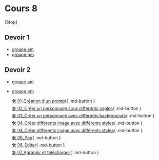 # Cours 8


[Stop]
## Devoir 1
* [groupe am](https://forms.office.com/Pages/ResponsePage.aspx?id=x5Wp_94QyE6V2yjtBXZFXdLFAGnr8T1OlA16PpceeFJUMEZYREJBS1dVR0tBWFRISFJVNEg0OVlBOS4u
)  <br>  
* [groupe pm](https://forms.office.com/Pages/ResponsePage.aspx?id=x5Wp_94QyE6V2yjtBXZFXdLFAGnr8T1OlA16PpceeFJUNkYwSkdGVU1DTk1PTDlaM0VZMVk2ODFWRC4u
)  <br> 


## Devoir 2
* [groupe am](https://forms.office.com/Pages/ResponsePage.aspx?id=x5Wp_94QyE6V2yjtBXZFXdLFAGnr8T1OlA16PpceeFJUOExTWUlHWTVNRVVGOUo2TkEzQjFMRkNGOS4u)  <br>  
* [groupe pm](https://forms.office.com/Pages/ResponsePage.aspx?id=x5Wp_94QyE6V2yjtBXZFXdLFAGnr8T1OlA16PpceeFJUOUNBVTdaWktOV1ZSMExUWjg5OVZQRTNXMi4u)  <br> 


  [🛠️ 01_Création d'un prompt](./exerices_ai/01_creation_prompt.md){ .md-button }  <br>
  [🛠️ 02_Créer un personnage sous différents angles](./exerices_ai/02_personnage_differents_angles.md){ .md-button }  <br>
  [🛠️ 03_Créer un personnage avec différents backgrounds](./exerices_ai/03_personnage_different_background.md){ .md-button }  <br>
  [🛠️ 04_Créer différents image avec différents styles](./exerices_ai/04_creer_image_style_01.md){ .md-button }  <br>
  [🛠️ 04_Créer différents image avec différents styles](./exerices_ai/04_creer_image_style_02.md){ .md-button }  <br>
  [🛠️ 05_Pan](./exerices_ai/05_pan.md){ .md-button }  <br>
  [🛠️ 06_Editer](./exerices_ai/06_editor.md){ .md-button }  <br>
  [🛠️ 07_Agrandir et télécharger](./exerices_ai/07_upscale_telecharger){ .md-button }  <br>
